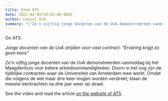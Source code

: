 ```yaml
---
title: Item AT5
date: 2022-04-01T19:01:00.000Z
author: Casual UvA
summary: "\"Zo'n vijftig jonge docenten van de UvA demonstreerden vanmiddag bij het Maagdenhuis voor betere arbeidsomstandigheden. Doorn in het oog zijn de tijdelijke contracten waar de Universiteit van Amsterdam mee werkt.\" With Video!"
---
```


On AT5:

*Jonge docenten van de UvA strijden voor vast contract: "Ervaring krijgt zo geen kans"*

Zo'n vijftig jonge docenten van de UvA demonstreerden vanmiddag bij het Maagdenhuis voor betere arbeidsomstandigheden. Doorn in het oog zijn de tijdelijke contracten waar de Universiteit van Amsterdam mee werkt. Omdat die volgens de wet maar drie keer mogen worden verstrekt, staan de meeste leerkrachten na drie jaar weer op straat.

See the video and read the article [on the website of AT5](https://www.at5.nl/artikelen/214473/jonge-docenten-van-de-uva-strijden-voor-vast-contract-ervaring-krijgt-zo-geen-kans).